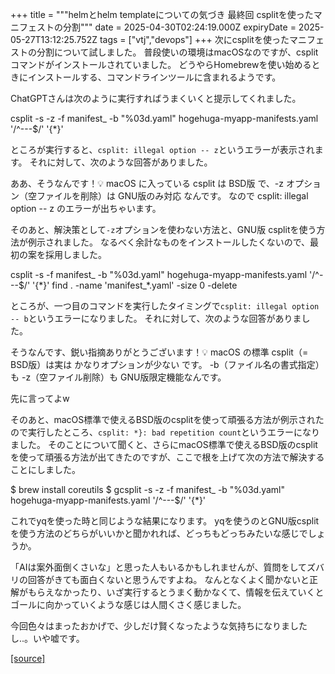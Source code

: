 +++
title = """helmとhelm templateについての気づき 最終回 csplitを使ったマニフェストの分割"""
date = 2025-04-30T02:24:19.000Z
expiryDate = 2025-05-27T13:12:25.752Z
tags = ["vtj","devops"]
+++
次にcsplitを使ったマニフェストの分割について試しました。 普段使いの環境はmacOSなのですが、csplitコマンドがインストールされていました。 どうやらHomebrewを使い始めるときにインストールする、コマンドラインツールに含まれるようです。

ChatGPTさんは次のように実行すればうまくいくと提示してくれました。

csplit -s -z -f manifest\_ -b "%03d.yaml" hogehuga-myapp-manifests.yaml '/^---$/' '{\*}'

ところが実行すると、`csplit: illegal option -- z`というエラーが表示されます。 それに対して、次のような回答がありました。

ああ、そうなんです！💡
macOS に入っている csplit は BSD版 で、-z オプション（空ファイルを削除）は GNU版のみ対応 なんです。
なので csplit: illegal option -- z のエラーが出ちゃいます。

そのあと、解決策として`-z`オプションを使わない方法と、GNU版 csplitを使う方法が例示されました。 なるべく余計なものをインストールしたくないので、最初の案を採用しました。

csplit -s -f manifest\_ -b "%03d.yaml" hogehuga-myapp-manifests.yaml '/^---$/' '{\*}'
find . -name 'manifest\_\*.yaml' -size 0 -delete

ところが、一つ目のコマンドを実行したタイミングで`csplit: illegal option -- b`というエラーになりました。 それに対して、次のような回答がありました。

そうなんです、鋭い指摘ありがとうございます！💡
macOS の標準 csplit（= BSD版）は実は かなりオプションが少ない です。
    -b（ファイル名の書式指定）も
    -z（空ファイル削除）も
GNU版限定機能なんです。

先に言ってよw

そのあと、macOS標準で使えるBSD版のcsplitを使って頑張る方法が例示されたので実行したところ、`csplit: *}: bad repetition count`というエラーになりました。 そのことについて聞くと、さらにmacOS標準で使えるBSD版のcsplitを使って頑張る方法が出てきたのですが、ここで根を上げて次の方法で解決することにしました。

$ brew install coreutils
$ gcsplit -s -z -f manifest\_ -b "%03d.yaml" hogehuga-myapp-manifests.yaml '/^---$/' '{\*}'

これでyqを使った時と同じような結果になります。 yqを使うのとGNU版csplitを使う方法のどちらがいいかと聞かれれば、どっちもどっちみたいな感じでしょうか。

「AIは案外面倒くさいな」と思った人もいるかもしれませんが、質問をしてズバリの回答がきても面白くないと思うんですよね。 なんとなくよく聞かないと正解がもらえなかったり、いざ実行するとうまく動かなくて、情報を伝えていくとゴールに向かっていくような感じは人間くさく感じました。

今回色々はまったおかげで、少しだけ賢くなったような気持ちになりましたし..。いや嘘です。

[[source]](https://devops-blog.virtualtech.jp/entry/20250430/1745979859)
